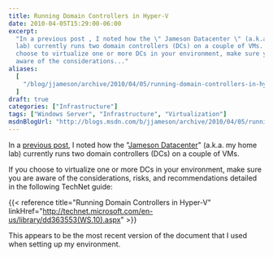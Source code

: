 ```yaml
---
title: Running Domain Controllers in Hyper-V
date: 2010-04-05T15:29:00-06:00
excerpt:
  "In a previous post , I noted how the \" Jameson Datacenter \" (a.k.a. my home
  lab) currently runs two domain controllers (DCs) on a couple of VMs. If you
  choose to virtualize one or more DCs in your environment, make sure you are
  aware of the considerations..."
aliases:
  [
    "/blog/jjameson/archive/2010/04/05/running-domain-controllers-in-hyper-v.aspx",
  ]
draft: true
categories: ["Infrastructure"]
tags: ["Windows Server", "Infrastructure", "Virtualization"]
msdnBlogUrl: "http://blogs.msdn.com/b/jjameson/archive/2010/04/05/running-domain-controllers-in-hyper-v.aspx"
---
```


In a
[previous post](/blog/jjameson/2008/11/05/server-core-installation-accessing-windows-in-notification-period),
I noted how the
"[Jameson Datacenter](/blog/jjameson/2009/09/14/the-jameson-datacenter)" (a.k.a.
my home lab) currently runs two domain controllers (DCs) on a couple of VMs.

If you choose to virtualize one or more DCs in your environment, make sure you
are aware of the considerations, risks, and recommendations detailed in the
following TechNet guide:

{{< reference title="Running Domain Controllers in Hyper-V"
linkHref="http://technet.microsoft.com/en-us/library/dd363553(WS.10).aspx" >}}

This appears to be the most recent version of the document that I used when
setting up my environment.

